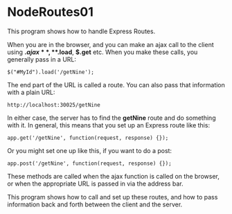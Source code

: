 NodeRoutes01
===========

This program shows how to handle Express Routes.

When you are in the browser, and you can make an ajax call to the client using **$.ajax**, **$.load**,
**$.get** etc. When you make these calls, you generally pass in a URL:

	$("#MyId").load('/getNine');
	
The end part of the URL is called a route. You can also pass that information with a plain URL:

	http://localhost:30025/getNine
	
In either case, the server has to find the **getNine** route and do something with it. In
general, this means that you set up an Express route like this:

	app.get('/getNine', function(request, response) {});
	
Or you might set one up like this, if you want to do a post:

	app.post('/getNine', function(request, response) {});
	
These methods are called when the ajax function is called on the browser, or when the 
appropriate URL is passed in via the address bar.

This program shows how to call and set up these routes, and how to pass information
back and forth between the client and the server.


